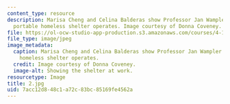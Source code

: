 ```yaml
---
content_type: resource
description: Marisa Cheng and Celina Balderas show Professor Jan Wampler how their
  portable homeless shelter operates. Image courtesy of Donna Coveney.
file: https://ol-ocw-studio-app-production.s3.amazonaws.com/courses/4-125a-architecture-studio-building-in-landscapes-fall-2005/7acc12d848c1a72c83bc85169fe4562a_2.jpg
file_type: image/jpeg
image_metadata:
  caption: Marisa Cheng and Celina Balderas show Professor Jan Wampler how their portable
    homeless shelter operates.
  credit: Image courtesy of Donna Coveney.
  image-alt: Showing the shelter at work.
resourcetype: Image
title: 2.jpg
uid: 7acc12d8-48c1-a72c-83bc-85169fe4562a
---
```

